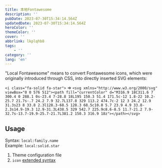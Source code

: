 ```yaml
---
title: 本地Fontawesome
description: ''
pubDate: 2023-07-30T15:34:14.564Z
updatedDate: 2023-07-30T15:34:14.564Z
heroColor: ''
themeColor: ''
cover: ''
abbrlink: lkplqhb8
tags: 
    - ''
category: ''
lang: 'en'
---
```


"Local Fontawesome" means to convert Fontawesome icons, which were originally introduced through CSS, into directly inserted SVG elements:

`<i class="fa-solid fa-star">` => `<svg xmlns="http://www.w3.org/2000/svg" viewBox="0 0 576 512"><path fill="currentColor" d="M316.9 18C311.6 7 300.4 0 288.1 0s-23.4 7-28.8 18L195 150.3 51.4 171.5c-12 1.8-22 10.2-25.7 21.7s-.7 24.2 7.9 32.7L137.8 329 113.2 474.7c-2 12 3 24.2 12.9 31.3s23 8 33.8 2.3l128.3-68.5 128.3 68.5c10.8 5.7 23.9 4.9 33.8-2.3s14.9-19.3 12.9-31.3L438.5 329 542.7 225.9c8.6-8.5 11.7-21.2 7.9-32.7s-13.7-19.9-25.7-21.7L381.2 150.3 316.9 18z"></path></svg>`

## Usage

Syntax: `local:family.name`  
Example: `local:solid.star`

1. Theme configuration file
2. `icon` [extended syntax](/en/blog/lkpk0hzz#icon)